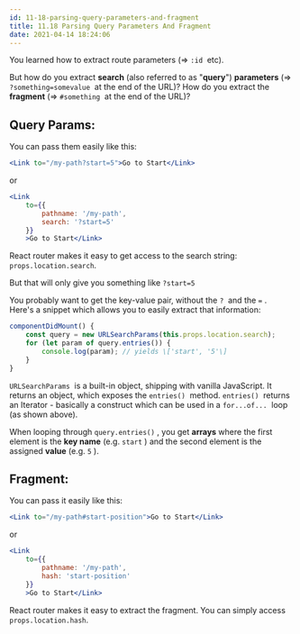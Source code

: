 ```yaml
---
id: 11-18-parsing-query-parameters-and-fragment
title: 11.18 Parsing Query Parameters And Fragment
date: 2021-04-14 18:24:06
---
```


You learned how to extract route parameters (=> `:id`  etc).

But how do you extract **search** (also referred to as "**query**") **parameters** (=> `?something=somevalue`  at the end of the URL)? How do you extract the **fragment** (=> `#something`  at the end of the URL)?

## **Query Params:**

You can pass them easily like this:

```jsx
<Link to="/my-path?start=5">Go to Start</Link>
```

or

```jsx
<Link 
    to={{
        pathname: '/my-path',
        search: '?start=5'
    }}
    >Go to Start</Link>
```

React router makes it easy to get access to the search string: `props.location.search`.

But that will only give you something like `?start=5`

You probably want to get the key-value pair, without the `?`  and the `=` . Here's a snippet which allows you to easily extract that information:

```jsx
componentDidMount() {
    const query = new URLSearchParams(this.props.location.search);
    for (let param of query.entries()) {
        console.log(param); // yields \['start', '5'\]
    }
}
```

`URLSearchParams`  is a built-in object, shipping with vanilla JavaScript. It returns an object, which exposes the `entries()`  method. `entries()`  returns an Iterator - basically a construct which can be used in a `for...of...`  loop (as shown above).

When looping through `query.entries()` , you get **arrays** where the first element is the **key name** (e.g. `start` ) and the second element is the assigned **value** (e.g. `5` ).

## **Fragment:**

You can pass it easily like this:

```jsx
<Link to="/my-path#start-position">Go to Start</Link>
```

or

```jsx
<Link 
    to={{
        pathname: '/my-path',
        hash: 'start-position'
    }}
    >Go to Start</Link>
```

React router makes it easy to extract the fragment. You can simply access `props.location.hash`.

